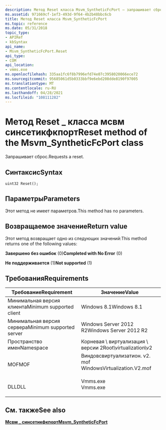 ```yaml
---
description: Метод Reset класса Msvm_SyntheticFcPort — запрашивает сброс.
ms.assetid: 971669cf-1ef3-493d-9f64-4b2b48bbc6cb
title: Метод Reset класса Msvm_SyntheticFcPort
ms.topic: reference
ms.date: 05/31/2018
topic_type:
- APIRef
- kbSyntax
api_name:
- Msvm_SyntheticFcPort.Reset
api_type:
- COM
api_location:
- vmms.exe
ms.openlocfilehash: 335aa1fc6f8b7996efd74e07c3958020066ece72
ms.sourcegitcommit: 95685061d5b0333bbf9e6ebd208dde8190f97005
ms.translationtype: MT
ms.contentlocale: ru-RU
ms.lasthandoff: 04/28/2021
ms.locfileid: "108111282"
---
```

# <a name="reset-method-of-the-msvm_syntheticfcport-class"></a><span data-ttu-id="aa65f-103">Метод Reset \_ класса мсвм синсетикфкпорт</span><span class="sxs-lookup"><span data-stu-id="aa65f-103">Reset method of the Msvm\_SyntheticFcPort class</span></span>

<span data-ttu-id="aa65f-104">Запрашивает сброс.</span><span class="sxs-lookup"><span data-stu-id="aa65f-104">Requests a reset.</span></span>

## <a name="syntax"></a><span data-ttu-id="aa65f-105">Синтаксис</span><span class="sxs-lookup"><span data-stu-id="aa65f-105">Syntax</span></span>


```mof
uint32 Reset();
```



## <a name="parameters"></a><span data-ttu-id="aa65f-106">Параметры</span><span class="sxs-lookup"><span data-stu-id="aa65f-106">Parameters</span></span>

<span data-ttu-id="aa65f-107">Этот метод не имеет параметров.</span><span class="sxs-lookup"><span data-stu-id="aa65f-107">This method has no parameters.</span></span>

## <a name="return-value"></a><span data-ttu-id="aa65f-108">Возвращаемое значение</span><span class="sxs-lookup"><span data-stu-id="aa65f-108">Return value</span></span>

<span data-ttu-id="aa65f-109">Этот метод возвращает одно из следующих значений:</span><span class="sxs-lookup"><span data-stu-id="aa65f-109">This method returns one of the following values:</span></span>

<dl> <dt>

<span data-ttu-id="aa65f-110">**Завершено без ошибок** (0)</span><span class="sxs-lookup"><span data-stu-id="aa65f-110">**Completed with No Error** (0)</span></span>
</dt> <dt>

<span data-ttu-id="aa65f-111">**Не поддерживается** (1)</span><span class="sxs-lookup"><span data-stu-id="aa65f-111">**Not supported** (1)</span></span>
</dt> </dl>

## <a name="requirements"></a><span data-ttu-id="aa65f-112">Требования</span><span class="sxs-lookup"><span data-stu-id="aa65f-112">Requirements</span></span>



| <span data-ttu-id="aa65f-113">Требование</span><span class="sxs-lookup"><span data-stu-id="aa65f-113">Requirement</span></span> | <span data-ttu-id="aa65f-114">Значение</span><span class="sxs-lookup"><span data-stu-id="aa65f-114">Value</span></span> |
|-------------------------------------|---------------------------------------------------------------------------------------------------------|
| <span data-ttu-id="aa65f-115">Минимальная версия клиента</span><span class="sxs-lookup"><span data-stu-id="aa65f-115">Minimum supported client</span></span><br/> | <span data-ttu-id="aa65f-116">Windows 8.1</span><span class="sxs-lookup"><span data-stu-id="aa65f-116">Windows 8.1</span></span><br/>                                                                                  |
| <span data-ttu-id="aa65f-117">Минимальная версия сервера</span><span class="sxs-lookup"><span data-stu-id="aa65f-117">Minimum supported server</span></span><br/> | <span data-ttu-id="aa65f-118">Windows Server 2012 R2</span><span class="sxs-lookup"><span data-stu-id="aa65f-118">Windows Server 2012 R2</span></span><br/>                                                                       |
| <span data-ttu-id="aa65f-119">Пространство имен</span><span class="sxs-lookup"><span data-stu-id="aa65f-119">Namespace</span></span><br/>                | <span data-ttu-id="aa65f-120">Корневая \\ виртуализация \\ версии 2</span><span class="sxs-lookup"><span data-stu-id="aa65f-120">Root\\virtualization\\v2</span></span><br/>                                                                     |
| <span data-ttu-id="aa65f-121">MOF</span><span class="sxs-lookup"><span data-stu-id="aa65f-121">MOF</span></span><br/>                      | <dl> <span data-ttu-id="aa65f-122"><dt>Виндовсвиртуализатион. v2. mof</dt></span><span class="sxs-lookup"><span data-stu-id="aa65f-122"><dt>WindowsVirtualization.V2.mof</dt></span></span> </dl> |
| <span data-ttu-id="aa65f-123">DLL</span><span class="sxs-lookup"><span data-stu-id="aa65f-123">DLL</span></span><br/>                      | <dl> <span data-ttu-id="aa65f-124"><dt>Vmms.exe</dt></span><span class="sxs-lookup"><span data-stu-id="aa65f-124"><dt>Vmms.exe</dt></span></span> </dl>                     |



## <a name="see-also"></a><span data-ttu-id="aa65f-125">См. также</span><span class="sxs-lookup"><span data-stu-id="aa65f-125">See also</span></span>

<dl> <dt>

[<span data-ttu-id="aa65f-126">**Мсвм \_ синсетикфкпорт**</span><span class="sxs-lookup"><span data-stu-id="aa65f-126">**Msvm\_SyntheticFcPort**</span></span>](msvm-syntheticfcport.md)
</dt> </dl>

 

 





